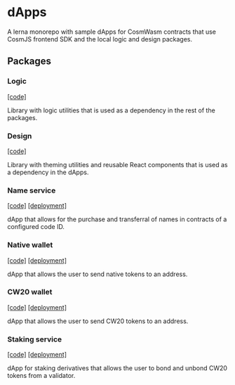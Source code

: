 # dApps

A lerna monorepo with sample dApps for CosmWasm contracts that use CosmJS frontend SDK and the local logic and design packages.

## Packages

### Logic

[[code]](https://github.com/CosmWasm/dApps/tree/master/packages/logic)

Library with logic utilities that is used as a dependency in the rest of the packages.

### Design

[[code]](https://github.com/CosmWasm/dApps/tree/master/packages/design)

Library with theming utilities and reusable React components that is used as a dependency in the dApps.

### Name service

[[code]](https://github.com/CosmWasm/dApps/tree/master/packages/name-service)
[[deployment]](https://dapps.cosmwasm.com/names)

dApp that allows for the purchase and transferral of names in contracts of a configured code ID.

### Native wallet

[[code]](https://github.com/CosmWasm/dApps/tree/master/packages/wallet)
[[deployment]](https://dapps.cosmwasm.com/wallet)

dApp that allows the user to send native tokens to an address.

### CW20 wallet

[[code]](https://github.com/CosmWasm/dApps/tree/master/packages/cw20-wallet)
[[deployment]](https://dapps.cosmwasm.com/cw20-wallet)

dApp that allows the user to send CW20 tokens to an address.

### Staking service

[[code]](https://github.com/CosmWasm/dApps/tree/master/packages/staking-service)
[[deployment]](https://dapps.cosmwasm.com/stakes)

dApp for staking derivatives that allows the user to bond and unbond CW20 tokens from a validator.
